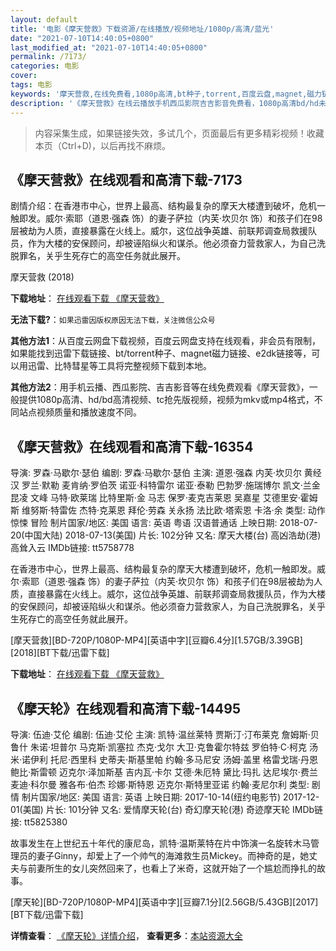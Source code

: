 ```yaml
---
layout: default
title: '电影《摩天营救》下载资源/在线播放/视频地址/1080p/高清/蓝光'
date: "2021-07-10T14:40:05+0800"
last_modified_at: "2021-07-10T14:40:05+0800"
permalink: /7173/
categories: 电影
cover:
tags: 电影
keywords: '摩天营救,在线免费看,1080p高清,bt种子,torrent,百度云盘,magnet,磁力链,迅雷下载资源'
description: '《摩天营救》在线云播放手机西瓜影院吉吉影音免费看，1080p高清bd/hd未删减完整版和tc抢先枪版，mkv/mp4格式，附带bt/torrent种子、magnet/磁力链、百度云盘、网盘资源迅雷下载链接'
---
```


>内容采集生成，如果链接失效，多试几个，页面最后有更多精彩视频！收藏本页（Ctrl+D)，以后再找不麻烦。


## 《摩天营救》在线观看和高清下载-7173

剧情介绍：在香港市中心，世界上最高、结构最复杂的摩天大楼遭到破坏，危机一触即发。威尔·索耶（道恩·强森 饰）的妻子萨拉（内芙·坎贝尔 饰）和孩子们在98层被劫为人质，直接暴露在火线上。威尔，这位战争英雄、前联邦调查局救援队员，作为大楼的安保顾问，却被诬陷纵火和谋杀。他必须奋力营救家人，为自己洗脱罪名，关乎生死存亡的高空任务就此展开。


摩天营救 (2018)

**下载地址**： [在线观看下载 《摩天营救》](https://www.btbtdy.me/btdy/dy13340.html) 


**无法下载?**：`如果迅雷因版权原因无法下载，关注微信公众号 `

**其他方法1**：从百度云网盘下载视频，百度云网盘支持在线观看，非会员有限制，如果能找到迅雷下载链接、bt/torrent种子、magnet磁力链接、e2dk链接等，可以用迅雷、比特彗星等工具将完整视频下载到本地。

**其他方法2**：用手机云播、西瓜影院、吉吉影音等在线免费观看《摩天营救》，一般提供1080p高清、hd/bd高清视频、tc抢先版视频，视频为mkv或mp4格式，不同站点视频质量和播放速度不同。


## 《摩天营救》在线观看和高清下载-16354

导演: 罗森·马歇尔·瑟伯 编剧: 罗森·马歇尔·瑟伯 主演: 道恩·强森 内芙·坎贝尔 黄经汉 罗兰·默勒 麦肯纳·罗伯茨 诺亚·科特雷尔 诺亚·泰勒 巴勃罗·施瑞博尔 凯文·兰金 昆凌 文峰 马特·欧莱瑞 比特里斯·金 马志 保罗·麦克吉莱恩 吴嘉星 艾德里安·霍姆斯 维努斯·特雷佐 杰特·克莱恩 拜伦·劳森 关永扬 法比欧·塔索恩 卡洛·余 类型: 动作 惊悚 冒险 制片国家/地区: 美国 语言: 英语 粤语 汉语普通话 上映日期: 2018-07-20(中国大陆) 2018-07-13(美国) 片长: 102分钟 又名: 摩天大楼(台) 高凶浩劫(港) 高耸入云 IMDb链接: tt5758778

在香港市中心，世界上最高、结构最复杂的摩天大楼遭到破坏，危机一触即发。威尔·索耶（道恩·强森 饰）的妻子萨拉（内芙·坎贝尔 饰）和孩子们在98层被劫为人质，直接暴露在火线上。威尔，这位战争英雄、前联邦调查局救援队员，作为大楼的安保顾问，却被诬陷纵火和谋杀。他必须奋力营救家人，为自己洗脱罪名，关乎生死存亡的高空任务就此展开。


[摩天营救][BD-720P/1080P-MP4][英语中字][豆瓣6.4分][1.57GB/3.39GB][2018][BT下载/迅雷下载]

**下载地址**： [在线观看下载 《摩天营救》](https://www.btdx8.com/torrent/mtyj_2018.html) 


## 《摩天轮》在线观看和高清下载-14495

导演: 伍迪·艾伦 编剧: 伍迪·艾伦 主演: 凯特·温丝莱特 贾斯汀·汀布莱克 詹姆斯·贝鲁什 朱诺·坦普尔 马克斯·凯塞拉 杰克·戈尔 大卫·克鲁霍尔特兹 罗伯特·C·柯克 汤米·诺伊利 托尼·西里科 史蒂夫·斯基里帕 约翰·多马尼安 汤姆·盖里 格雷戈瑞·丹恩 鲍比·斯雷顿 迈克尔·泽加斯基 吉内瓦·卡尔 艾德·朱厄特 黛比·玛扎 达尼埃尔·费兰 麦迪·科尔曼 雅各布·伯杰 珍娜·斯特恩 迈克尔·斯特里亚诺 约翰·麦尼尔利 类型: 剧情 制片国家/地区: 美国 语言: 英语 上映日期: 2017-10-14(纽约电影节) 2017-12-01(美国) 片长: 101分钟 又名: 爱情摩天轮(台) 奇幻摩天轮(港) 奇迹摩天轮 IMDb链接: tt5825380

故事发生在上世纪五十年代的康尼岛，凯特·温斯莱特在片中饰演一名旋转木马管理员的妻子Ginny，却爱上了一个帅气的海滩救生员Mickey。而神奇的是，她丈夫与前妻所生的女儿突然回来了，也看上了米奇，这就开始了一个尴尬而挣扎的故事。


[摩天轮][BD-720P/1080P-MP4][英语中字][豆瓣7.1分][2.56GB/5.43GB][2017][BT下载/迅雷下载]

**详情查看**： [《摩天轮》详情介绍](/movie/14495/)， **查看更多**：[本站资源大全](/movie/t/all/)

